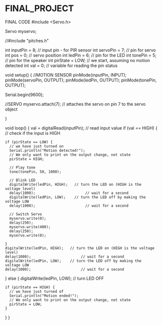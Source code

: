 # FINAL_PROJECT

FINAL CODE
#include <Servo.h>

Servo myservo;

//#include "pitches.h"

int inputPin = 8;               // input pin - for PIR sensor
int servoPin = 7;               // pin for servo
int pos = 0;                    // servo position
int ledPin = 6;                 // pin for the LED
int tonePin = 5;                // pin for the speaker
int pirState = LOW;             // we start, assuming no motion detected
int val = 0;                    // variable for reading the pin status

void setup() {
  //MOTION SENSOR
  pinMode(inputPin, INPUT);
  pinMode(servoPin, OUTPUT);
  pinMode(ledPin, OUTPUT);
  pinMode(tonePin, OUTPUT);

  Serial.begin(9600);

  //SERVO
  myservo.attach(7);  // attaches the servo on pin 7 to the servo object

}

void loop() {
  val = digitalRead(inputPin);  // read input value
  if (val == HIGH) {            // check if the input is HIGH


    if (pirState == LOW) {
      // we have just turned on
      Serial.println("Motion detected!");
      // We only want to print on the output change, not state
      pirState = HIGH;

      // Play tone
      tone(tonePin, 50, 1000);

      // Blink LED
      digitalWrite(ledPin, HIGH);   // turn the LED on (HIGH is the voltage level)
      delay(1000);                       // wait for a second
      digitalWrite(ledPin, LOW);    // turn the LED off by making the voltage LOW
      delay(1000);                       // wait for a second

      // Switch Servo
      myservo.write(0);
      delay(250);
      myservo.write(400);
      delay(250);
      myservo.write(0);

    }
    digitalWrite(ledPin, HIGH);   // turn the LED on (HIGH is the voltage level)
    delay(1000);                       // wait for a second
    digitalWrite(ledPin, LOW);    // turn the LED off by making the voltage LOW
    delay(1000);                       // wait for a second

  } else {
    digitalWrite(ledPin, LOW); // turn LED OFF

    if (pirState == HIGH) {
      // we have just turned of
      Serial.println("Motion ended!");
      // We only want to print on the output change, not state
      pirState = LOW;
    }
  }
}
